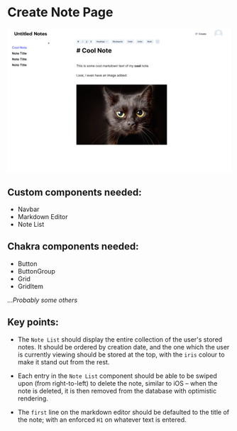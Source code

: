 # Create Note Page

![create-note-page](../images/create-note-page.png)

## Custom components needed:

- Navbar
- Markdown Editor
- Note List

## Chakra components needed:

- Button
- ButtonGroup
- Grid
- GridItem

_...Probably some others_

## Key points:

- The `Note List` should display the entire collection of the user's stored notes. It should be ordered by creation date, and the one which the user is currently viewing should be stored at the top, with the `iris` colour to make it stand out from the rest.

- Each entry in the `Note List` component should be able to be swiped upon (from right-to-left) to delete the note, similar to iOS – when the note is deleted, it is then removed from the database with optimistic rendering.

- The `first` line on the markdown editor should be defaulted to the title of the note; with an enforced `H1` on whatever text is entered.
